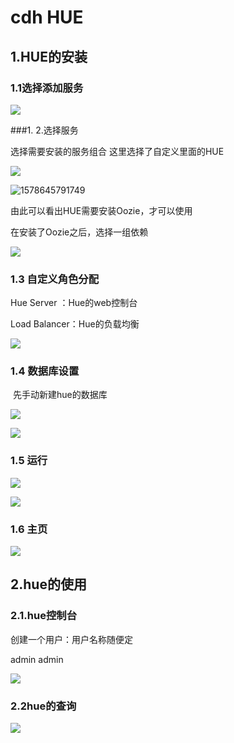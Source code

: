 

# cdh HUE

## 1.HUE的安装

### 1.1选择添加服务

![](https://gitee.com/chenjinhua_939598604/resources/raw/img/static/20200109154513.png)

###1. 2.选择服务

选择需要安装的服务组合 这里选择了自定义里面的HUE

![](https://gitee.com/chenjinhua_939598604/resources/raw/img/static/20200110164109.png)

![1578645791749](C:\Users\Administrator\AppData\Local\Temp\1578645791749.png)

由此可以看出HUE需要安装Oozie，才可以使用

在安装了Oozie之后，选择一组依赖

![](https://gitee.com/chenjinhua_939598604/resources/raw/img/static/20200113095523.png)



### 1.3 自定义角色分配

Hue Server ：Hue的web控制台

 Load Balancer：Hue的负载均衡

![](https://gitee.com/chenjinhua_939598604/resources/raw/img/static/20200113095639.png)

### 1.4 数据库设置

​      先手动新建hue的数据库

![](https://gitee.com/chenjinhua_939598604/resources/raw/img/static/20200113100735.png)

![](https://gitee.com/chenjinhua_939598604/resources/raw/img/static/20200113100849.png)



### 1.5 运行

![](https://gitee.com/chenjinhua_939598604/resources/raw/img/static/20200113095959.png)

![](https://gitee.com/chenjinhua_939598604/resources/raw/img/static/20200113100038.png)



### 1.6 主页

![](https://gitee.com/chenjinhua_939598604/resources/raw/img/static/20200113100102.png)

## 2.hue的使用

### 2.1.hue控制台

创建一个用户：用户名称随便定 

admin admin

![](https://gitee.com/chenjinhua_939598604/resources/raw/img/static/20200113105127.png)

### 2.2hue的查询

![](https://gitee.com/chenjinhua_939598604/resources/raw/img/static/20200113105329.png)